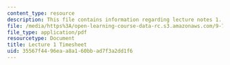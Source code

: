 ```yaml
---
content_type: resource
description: This file contains information regarding lecture notes 1.
file: /media/https%3A/open-learning-course-data-rc.s3.amazonaws.com/9-70-social-psychology-spring-2013/35567f4496eaa8a160bbad7f3a2dd1f6_MIT9_70S13_timesheet_L1.pdf
file_type: application/pdf
resourcetype: Document
title: Lecture 1 Timesheet
uid: 35567f44-96ea-a8a1-60bb-ad7f3a2dd1f6
---
```

